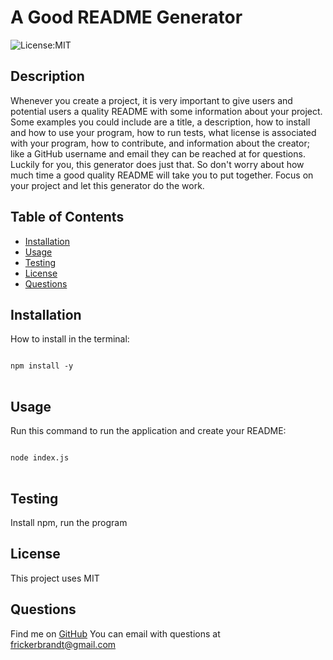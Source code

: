 
# A Good README Generator

![License:MIT](https://img.shields.io/badge/license-MIT-blue)

## Description

 Whenever you create a project, it is very important to give users and potential users a quality README with some information about your project. Some examples you could include are a title, a description, how to install and how to use your program, how to run tests, what license is associated with your program, how to contribute, and information about the creator; like a GitHub username and email they can be reached at for questions. Luckily for you, this generator does just that. So don't worry about how much time a good quality README will take you to put together. Focus on your project and let this generator do the work.

 ## Table of Contents
 
 - [Installation](#installation)
 - [Usage](#usage)
 - [Testing](#test)
 - [License](#license)
 - [Questions](#questions)


## Installation 

How to install in the terminal:

<pre>
<code>
npm install -y
</code>
</pre>

## Usage

Run this command to run the application and create your README:

<pre>
<code>
node index.js
</code>
</pre>

## Testing 

Install npm, run the program

## License

This project uses MIT
            
## Questions
Find me on [GitHub](https://github.com/brandt-fricker)
You can email with questions at [frickerbrandt@gmail.com](mailto:frickerbrandt@gmail.com) 